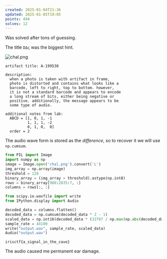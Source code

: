 ```yaml
---
created: 2025-01-04T21:36
updated: 2025-01-05T19:05
points: 494
solves: 12
---
```


Was solved after tons of guessing.

The title `DΔς` was the biggest hint.

![chal.png](https://res.cloudinary.com/kumonochisanaka/image/upload/v1736045275/2025/01/250216429e95ddda913361e57f4119a8.png)

```
artifact title: A-199530

description:
  when a photo is taken with artifact in frame,
  photo is distorted and contains what looks like a
  barcode, left to right, top to bottom. however,
  it is not a standard barcode and appears to encode
  a long stream of bits, either being negative or
  positive. additionally, the message appears to be
  some type of audio.

additional notes from lab:
  ABCD = [1, 0, 1, -1
          1, 1, 1, -2
          0, 1, 0,  0]
  order = 2
```

The audio wave form is stored as the *difference*, so to recover it we will use `np.cumsum`.

```python
from PIL import Image
import numpy as np
image = Image.open('chal.png').convert('L')
img_array = np.array(image)
threshold = 128
binary_array = (img_array > threshold).astype(np.int8)
rows = binary_array[980:2835:7, :]
columns = rows[:, :]

from scipy.io.wavfile import write
from IPython.display import Audio

decoded_data = columns.flatten()
decoded_data = np.cumsum(decoded_data * 2 - 1)
scaled_data = np.int16(decoded_data * (32767 / np.max(np.abs(decoded_data))))
sample_rate = 44100
write("output.wav", sample_rate, scaled_data)
Audio("output.wav")
```

```flag
irisctf{a_signal_in_the_cave}
```

The audio caused me permanent ear damage.
